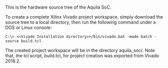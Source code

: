 This is the hardware source tree of the Aquila SoC.

To create a complete Xilinx Vivado project workspace, simply download
the source tree to a local directory, then run the following command
under a DOS or Linux console:
```
C:\> <<Vivado Installation directory>>/bin/vivado.bat -mode batch -source build.tcl
```
The created project workspace will be in the directory aquila_soc/.
Note that, the tcl script, build.tcl, for project creation was exported
from Vivado 2018.2.

